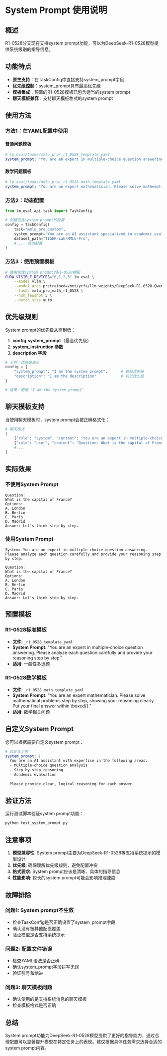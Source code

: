 # System Prompt 使用说明

## 概述

R1-0528分支现在支持system prompt功能，可以为DeepSeek-R1-0528模型提供系统级别的指导信息。

## 功能特点

- **原生支持**：在TaskConfig中直接支持system_prompt字段
- **优先级控制**：system_prompt具有最高优先级
- **模板集成**：预置的R1-0528模板已包含适当的system prompt
- **聊天模板兼容**：支持聊天模板格式的system prompt

## 使用方法

### 方法1：在YAML配置中使用

#### 普通问题模板
```yaml
# lm_eval/tasks/mmlu_pro/_r1_0528_template_yaml
system_prompt: "You are an expert in multiple-choice question answering. Please analyze each question carefully and provide your reasoning step by step."
```

#### 数学问题模板
```yaml
# lm_eval/tasks/mmlu_pro/_r1_0528_math_template_yaml
system_prompt: "You are an expert mathematician. Please solve mathematical problems step by step, showing your reasoning clearly. Put your final answer within \\boxed{}."
```

### 方法2：动态配置

```python
from lm_eval.api.task import TaskConfig

# 创建包含system prompt的配置
config = TaskConfig(
    task="mmlu_pro_custom",
    system_prompt="You are an AI assistant specialized in academic evaluation.",
    dataset_path="TIGER-Lab/MMLU-Pro",
    # ... 其他配置
)
```

### 方法3：使用预置模板

```bash
# 使用包含system prompt的R1-0528模板
CUDA_VISIBLE_DEVICES="0,1,2,3" lm_eval \
    --model vllm \
    --model_args pretrained=/mnt/yrfs/llm_weights/DeepSeek-R1-0528-Qwen3-8B,tensor_parallel_size=4,trust_remote_code=True \
    --tasks mmlu_pro_math_r1_0528 \
    --num_fewshot 5 \
    --batch_size auto
```

## 优先级规则

System prompt的优先级从高到低：

1. **config.system_prompt**（最高优先级）
2. **system_instruction 参数**
3. **description 字段**

```python
# 示例：优先级演示
config = {
    "system_prompt": "I am the system prompt",      # 最高优先级
    "description": "I am the description"           # 较低优先级
}

# 结果：使用 "I am the system prompt"
```

## 聊天模板支持

当使用聊天模板时，system prompt会被正确格式化：

```python
# 聊天格式
[
    {"role": "system", "content": "You are an expert in multiple-choice questions."},
    {"role": "user", "content": "Question: What is the capital of France?"},
    # ...
]
```

## 实际效果

### 不使用System Prompt
```
Question:
What is the capital of France?
Options:
A. London
B. Berlin
C. Paris
D. Madrid
Answer: Let's think step by step.
```

### 使用System Prompt
```
System: You are an expert in multiple-choice question answering. Please analyze each question carefully and provide your reasoning step by step.

Question:
What is the capital of France?
Options:
A. London
B. Berlin
C. Paris
D. Madrid
Answer: Let's think step by step.
```

## 预置模板

### R1-0528标准模板
- **文件**: `_r1_0528_template_yaml`
- **System Prompt**: "You are an expert in multiple-choice question answering. Please analyze each question carefully and provide your reasoning step by step."
- **适用**: 一般性多选题

### R1-0528数学模板
- **文件**: `_r1_0528_math_template_yaml`
- **System Prompt**: "You are an expert mathematician. Please solve mathematical problems step by step, showing your reasoning clearly. Put your final answer within \\boxed{}."
- **适用**: 数学相关问题

## 自定义System Prompt

您可以根据需要自定义system prompt：

```yaml
# 自定义示例
system_prompt: |
  You are an AI assistant with expertise in the following areas:
  - Multiple-choice question analysis
  - Step-by-step reasoning
  - Academic evaluation
  
  Please provide clear, logical reasoning for each answer.
```

## 验证方法

运行测试脚本验证system prompt功能：

```bash
python test_system_prompt.py
```

## 注意事项

1. **模型兼容性**: System prompt主要为DeepSeek-R1-0528等支持系统提示的模型设计
2. **优先级**: 确保理解优先级规则，避免配置冲突
3. **格式要求**: System prompt应该是清晰、具体的指导信息
4. **性能影响**: 较长的system prompt可能会影响推理速度

## 故障排除

### 问题1: System prompt不生效
- 检查TaskConfig是否正确设置了system_prompt字段
- 确认没有被其他配置覆盖
- 验证模型是否支持系统提示

### 问题2: 配置文件错误
- 检查YAML语法是否正确
- 确认system_prompt字段拼写无误
- 验证引号和缩进

### 问题3: 聊天模板问题
- 确认使用的是支持系统消息的聊天模板
- 检查模板格式是否正确

## 总结

System prompt功能为DeepSeek-R1-0528模型提供了更好的指导能力，通过合理配置可以显著提升模型在特定任务上的表现。建议根据具体任务需求选择合适的system prompt内容。 